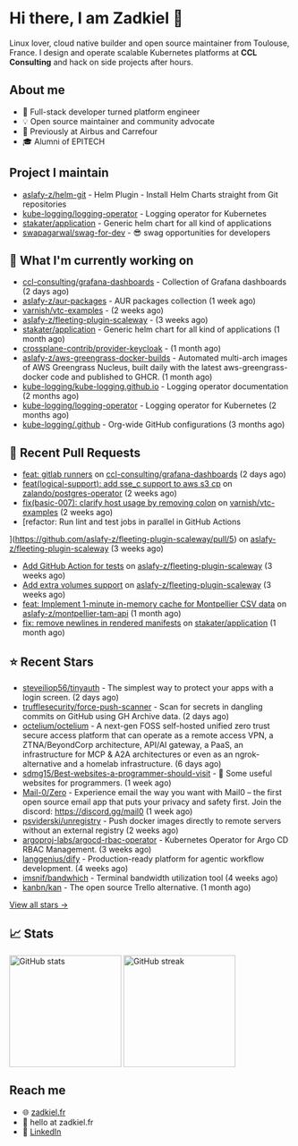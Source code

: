 # Hi there, I am Zadkiel 👋

Linux lover, cloud native builder and open source maintainer from Toulouse, France. I design and operate scalable Kubernetes platforms at **CCL Consulting** and hack on side projects after hours.

## About me

* 💼 Full-stack developer turned platform engineer
* 💡 Open source maintainer and community advocate
* 🏢 Previously at Airbus and Carrefour
* 🎓 Alumni of EPITECH

## Project I maintain

- [aslafy-z/helm-git](https://github.com/aslafy-z/helm-git) - Helm Plugin - Install Helm Charts straight from Git repositories
- [kube-logging/logging-operator](https://github.com/kube-logging/logging-operator) - Logging operator for Kubernetes
- [stakater/application](https://github.com/stakater/application) - Generic helm chart for all kind of applications
- [swapagarwal/swag-for-dev](https://github.com/swapagarwal/swag-for-dev) - 😎 swag opportunities for developers

## 👷 What I'm currently working on


- [ccl-consulting/grafana-dashboards](https://github.com/ccl-consulting/grafana-dashboards) - Collection of Grafana dashboards (2 days ago)
- [aslafy-z/aur-packages](https://github.com/aslafy-z/aur-packages) - AUR packages collection (1 week ago)
- [varnish/vtc-examples](https://github.com/varnish/vtc-examples) -  (2 weeks ago)
- [aslafy-z/fleeting-plugin-scaleway](https://github.com/aslafy-z/fleeting-plugin-scaleway) -  (3 weeks ago)
- [stakater/application](https://github.com/stakater/application) - Generic helm chart for all kind of applications (1 month ago)
- [crossplane-contrib/provider-keycloak](https://github.com/crossplane-contrib/provider-keycloak) -  (1 month ago)
- [aslafy-z/aws-greengrass-docker-builds](https://github.com/aslafy-z/aws-greengrass-docker-builds) - Automated multi-arch images of AWS Greengrass Nucleus, built daily with the latest aws-greengrass-docker code and published to GHCR. (1 month ago)
- [kube-logging/kube-logging.github.io](https://github.com/kube-logging/kube-logging.github.io) - Logging operator documentation (2 months ago)
- [kube-logging/logging-operator](https://github.com/kube-logging/logging-operator) - Logging operator for Kubernetes (2 months ago)
- [kube-logging/.github](https://github.com/kube-logging/.github) - Org-wide GitHub configurations (3 months ago)



## 🔨 Recent Pull Requests


- [feat: gitlab runners](https://github.com/ccl-consulting/grafana-dashboards/pull/1) on [ccl-consulting/grafana-dashboards](https://github.com/ccl-consulting/grafana-dashboards) (2 days ago)
- [feat(logical-support): add sse_c support to aws s3 cp](https://github.com/zalando/postgres-operator/pull/2926) on [zalando/postgres-operator](https://github.com/zalando/postgres-operator) (2 weeks ago)
- [fix(basic-007): clarify host usage by removing colon](https://github.com/varnish/vtc-examples/pull/2) on [varnish/vtc-examples](https://github.com/varnish/vtc-examples) (2 weeks ago)
- [refactor: Run lint and test jobs in parallel in GitHub Actions

](https://github.com/aslafy-z/fleeting-plugin-scaleway/pull/5) on [aslafy-z/fleeting-plugin-scaleway](https://github.com/aslafy-z/fleeting-plugin-scaleway) (3 weeks ago)
- [Add GitHub Action for tests](https://github.com/aslafy-z/fleeting-plugin-scaleway/pull/4) on [aslafy-z/fleeting-plugin-scaleway](https://github.com/aslafy-z/fleeting-plugin-scaleway) (3 weeks ago)
- [Add extra volumes support](https://github.com/aslafy-z/fleeting-plugin-scaleway/pull/3) on [aslafy-z/fleeting-plugin-scaleway](https://github.com/aslafy-z/fleeting-plugin-scaleway) (3 weeks ago)
- [feat: Implement 1-minute in-memory cache for Montpellier CSV data](https://github.com/aslafy-z/montpellier-tam-api/pull/7) on [aslafy-z/montpellier-tam-api](https://github.com/aslafy-z/montpellier-tam-api) (1 month ago)
- [fix: remove newlines in rendered manifests](https://github.com/stakater/application/pull/400) on [stakater/application](https://github.com/stakater/application) (1 month ago)

## ⭐ Recent Stars


- [steveiliop56/tinyauth](https://github.com/steveiliop56/tinyauth) - The simplest way to protect your apps with a login screen. (2 days ago)
- [trufflesecurity/force-push-scanner](https://github.com/trufflesecurity/force-push-scanner) - Scan for secrets in dangling commits on GitHub using GH Archive data. (2 days ago)
- [octelium/octelium](https://github.com/octelium/octelium) - A next-gen FOSS self-hosted unified zero trust secure access platform that can operate as a remote access VPN, a ZTNA/BeyondCorp architecture, API/AI gateway, a PaaS, an infrastructure for MCP &amp; A2A architectures or even as an ngrok-alternative and a homelab infrastructure. (6 days ago)
- [sdmg15/Best-websites-a-programmer-should-visit](https://github.com/sdmg15/Best-websites-a-programmer-should-visit) - :link: Some useful websites for programmers. (1 week ago)
- [Mail-0/Zero](https://github.com/Mail-0/Zero) - Experience email the way you want with Mail0 – the first open source email app that puts your privacy and safety first. Join the discord: https://discord.gg/mail0 (1 week ago)
- [psviderski/unregistry](https://github.com/psviderski/unregistry) - Push docker images directly to remote servers without an external registry (2 weeks ago)
- [argoproj-labs/argocd-rbac-operator](https://github.com/argoproj-labs/argocd-rbac-operator) - Kubernetes Operator for Argo CD RBAC Management. (3 weeks ago)
- [langgenius/dify](https://github.com/langgenius/dify) - Production-ready platform for agentic workflow development. (4 weeks ago)
- [imsnif/bandwhich](https://github.com/imsnif/bandwhich) - Terminal bandwidth utilization tool (4 weeks ago)
- [kanbn/kan](https://github.com/kanbn/kan) - The open source Trello alternative. (1 month ago)

[View all stars →](https://github.com/aslafy-z?tab=stars)

## 📈 Stats

<a href="#"><img height=200 align="center" src="https://github-readme-stats.vercel.app/api?username=aslafy-z&show_icons=true&count_private=true&hide_border=true&theme=transparent" alt="GitHub stats" /></a>
<a href="#"><img height=200 align="center" src="https://github-readme-streak-stats-eight.vercel.app/?user=aslafy-z&hide_border=true&theme=transparent" alt="GitHub streak" /></a>

## Reach me

* 🌐 [zadkiel.fr](https://zadkiel.fr)
* 💬 hello at zadkiel.fr
* 🤝 [LinkedIn](https://go.zadkiel.fr/linkedin)
